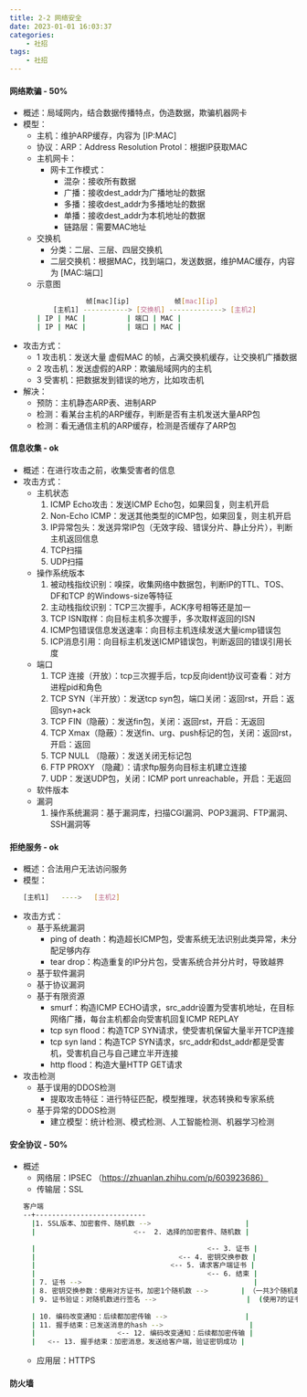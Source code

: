 ```yaml
---
title: 2-2 网络安全
date: 2023-01-01 16:03:37
categories:
    - 社招
tags:
    - 社招
---
```


#### 网络欺骗 - 50%
- 概述：局域网内，结合数据传播特点，伪造数据，欺骗机器网卡
- 模型：
    - 主机：维护ARP缓存，内容为 [IP:MAC]
    - 协议：ARP：Address Resolution Protol：根据IP获取MAC
    - 主机网卡：
        - 网卡工作模式：
            - 混杂：接收所有数据
            - 广播：接收dest_addr为广播地址的数据
            - 多播：接收dest_addr为多播地址的数据
            - 单播：接收dest_addr为本机地址的数据
            - 链路层：需要MAC地址
    - 交换机
        - 分类：二层、三层、四层交换机
        - 二层交换机：根据MAC，找到端口，发送数据，维护MAC缓存，内容为 [MAC:端口]
    - 示意图
        ```bash
                    帧[mac][ip]           帧[mac][ip]
            [主机1] -----------> [交换机] -------------> [主机2]
        | IP | MAC |          | 端口 | MAC |
        | IP | MAC |          | 端口 | MAC |
        ```
- 攻击方式：
    - 1 攻击机：发送大量 虚假MAC 的帧，占满交换机缓存，让交换机广播数据
    - 2 攻击机：发送虚假的ARP：欺骗局域网内的主机
    - 3 受害机：把数据发到错误的地方，比如攻击机
- 解决：
    - 预防：主机静态ARP表、进制ARP
    - 检测：看某台主机的ARP缓存，判断是否有主机发送大量ARP包
    - 检测：看无通信主机的ARP缓存，检测是否缓存了ARP包

#### 信息收集 - ok
- 概述：在进行攻击之前，收集受害者的信息
- 攻击方式：
    - 主机状态
        1. ICMP Echo攻击：发送ICMP Echo包，如果回复，则主机开启
        2. Non-Echo ICMP：发送其他类型的ICMP包，如果回复，则主机开启
        3. IP异常包头：发送异常IP包（无效字段、错误分片、静止分片），判断主机返回信息
        4. TCP扫描
        5. UDP扫描
    - 操作系统版本
        1. 被动栈指纹识别：嗅探，收集网络中数据包，判断IP的TTL、TOS、DF和TCP 的Windows-size等特征
        2. 主动栈指纹识别：TCP三次握手，ACK序号相等还是加一
        3. TCP ISN取样：向目标主机多次握手，多次取样返回的ISN
        4. ICMP包错误信息发送速率：向目标主机连续发送大量icmp错误包
        5. ICP消息引用：向目标主机发送ICMP错误包，判断返回的错误引用长度
    - 端口
        1. TCP 连接（开放）：tcp三次握手后，tcp反向ident协议可查看：对方进程pid和角色
        2. TCP SYN（半开放）：发送tcp syn包，端口关闭：返回rst，开启：返回syn+ack
        3. TCP FIN（隐蔽）：发送fin包，关闭：返回rst，开启：无返回
        4. TCP Xmax（隐蔽）：发送fin、urg、push标记的包，关闭：返回rst，开启：返回
        5. TCP NULL （隐蔽）：发送关闭无标记包
        6. FTP PROXY （隐藏）：请求ftp服务向目标主机建立连接
        7. UDP：发送UDP包，关闭：ICMP port unreachable，开启：无返回
    - 软件版本
    - 漏洞
        1. 操作系统漏洞：基于漏洞库，扫描CGI漏洞、POP3漏洞、FTP漏洞、SSH漏洞等

#### 拒绝服务 - ok
- 概述：合法用户无法访问服务
- 模型：
    ```bash
    [主机1]   ---->   [主机2]
    ```
- 攻击方式：
    - 基于系统漏洞
        - ping of death：构造超长ICMP包，受害系统无法识别此类异常，未分配足够内存
        - tear drop：构造重复的IP分片包，受害系统合并分片时，导致越界
    - 基于软件漏洞
    - 基于协议漏洞
    - 基于有限资源
        - smurf：构造ICMP ECHO请求，src_addr设置为受害机地址，在目标网络广播，每台主机都会向受害机回复ICMP REPLAY
        - tcp syn flood：构造TCP SYN请求，使受害机保留大量半开TCP连接
        - tcp syn land：构造TCP SYN请求，src_addr和dst_addr都是受害机，受害机自己与自己建立半开连接
        - http flood：构造大量HTTP GET请求
- 攻击检测
    - 基于误用的DDOS检测
        - 提取攻击特征：进行特征匹配，模型推理，状态转换和专家系统
    - 基于异常的DDOS检测
        - 建立模型：统计检测、模式检测、人工智能检测、机器学习检测
#### 安全协议 - 50%
- 概述
  - 网络层：IPSEC （https://zhuanlan.zhihu.com/p/603923686）
  - 传输层：SSL
  ```bash
  客户端                    
  --+---------------------------
    |1. SSL版本、加密套件、随机数 -->                       |
    |                        <--  2. 选择的加密套件、随机数 |

    |                                          <-- 3. 证书 |
    |                                   <-- 4. 密钥交换参数 |
    |                                 <-- 5. 请求客户端证书 |
    |                                          <-- 6. 结束 |
    | 7. 证书 -->                                          |
    | 8. 密钥交换参数：使用对方证书，加密1个随机数 -->        | （一共3个随机数，关键在这第3个）
    | 9. 证书验证：对随机数进行签名 -->                      |  (使用7的证书，可验证本步的签名)
    
    | 10. 编码改变通知：后续都加密传输 -->                   |
    | 11. 握手结束：已发送消息的hash -->                     |
    |                    <-- 12. 编码改变通知：后续都加密传输 |
    |   <-- 13. 握手结束：加密消息，发送给客户端，验证密钥成功 |
  ````
  - 应用层：HTTPS

#### 防火墙